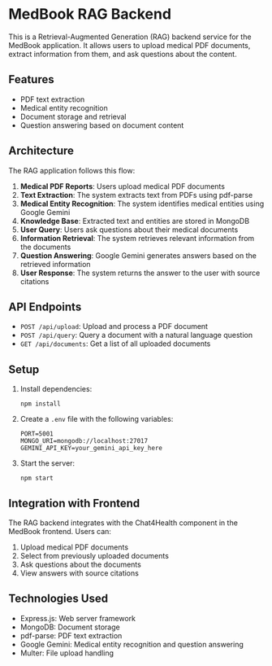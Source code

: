 # MedBook RAG Backend

This is a Retrieval-Augmented Generation (RAG) backend service for the MedBook application. It allows users to upload medical PDF documents, extract information from them, and ask questions about the content.

## Features

- PDF text extraction
- Medical entity recognition
- Document storage and retrieval
- Question answering based on document content

## Architecture

The RAG application follows this flow:

1. **Medical PDF Reports**: Users upload medical PDF documents
2. **Text Extraction**: The system extracts text from PDFs using pdf-parse
3. **Medical Entity Recognition**: The system identifies medical entities using Google Gemini
4. **Knowledge Base**: Extracted text and entities are stored in MongoDB
5. **User Query**: Users ask questions about their medical documents
6. **Information Retrieval**: The system retrieves relevant information from the documents
7. **Question Answering**: Google Gemini generates answers based on the retrieved information
8. **User Response**: The system returns the answer to the user with source citations

## API Endpoints

- `POST /api/upload`: Upload and process a PDF document
- `POST /api/query`: Query a document with a natural language question
- `GET /api/documents`: Get a list of all uploaded documents

## Setup

1. Install dependencies:
   ```
   npm install
   ```

2. Create a `.env` file with the following variables:
   ```
   PORT=5001
   MONGO_URI=mongodb://localhost:27017
   GEMINI_API_KEY=your_gemini_api_key_here
   ```

3. Start the server:
   ```
   npm start
   ```

## Integration with Frontend

The RAG backend integrates with the Chat4Health component in the MedBook frontend. Users can:

1. Upload medical PDF documents
2. Select from previously uploaded documents
3. Ask questions about the documents
4. View answers with source citations

## Technologies Used

- Express.js: Web server framework
- MongoDB: Document storage
- pdf-parse: PDF text extraction
- Google Gemini: Medical entity recognition and question answering
- Multer: File upload handling
